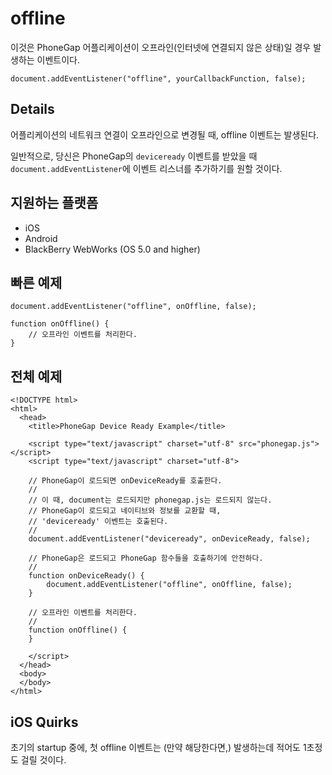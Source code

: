 offline
===========

이것은 PhoneGap 어플리케이션이 오프라인(인터넷에 연결되지 않은 상태)일 경우 발생하는 이벤트이다.

    document.addEventListener("offline", yourCallbackFunction, false);

Details
-------

어플리케이션의 네트워크 연결이 오프라인으로 변경될 때, offline 이벤트는 발생된다.

일반적으로, 당신은 PhoneGap의 `deviceready` 이벤트를 받았을 때 `document.addEventListener`에 이벤트 리스너를 추가하기를 원할 것이다.

지원하는 플랫폼
-------------------

- iOS
- Android
- BlackBerry WebWorks (OS 5.0 and higher)

빠른 예제
-------------

    document.addEventListener("offline", onOffline, false);

    function onOffline() {
        // 오프라인 이벤트를 처리한다.
    }

전체 예제
------------

    <!DOCTYPE html>
    <html>
      <head>
        <title>PhoneGap Device Ready Example</title>

        <script type="text/javascript" charset="utf-8" src="phonegap.js"></script>
        <script type="text/javascript" charset="utf-8">

        // PhoneGap이 로드되면 onDeviceReady를 호출한다.
        //
        // 이 때, document는 로드되지만 phonegap.js는 로드되지 않는다.
        // PhoneGap이 로드되고 네이티브와 정보를 교환할 때,
        // 'deviceready' 이벤트는 호출된다.
        // 
        document.addEventListener("deviceready", onDeviceReady, false);

        // PhoneGap은 로드되고 PhoneGap 함수들을 호출하기에 안전하다.
        //
        function onDeviceReady() {
		    document.addEventListener("offline", onOffline, false);
        }

        // 오프라인 이벤트를 처리한다.
        //
        function onOffline() {
        }
        
        </script>
      </head>
      <body>
      </body>
    </html>

iOS Quirks
--------------------------
초기의 startup 중에, 첫 offline 이벤트는 (만약 해당한다면,) 발생하는데 적어도 1초정도 걸릴 것이다.
